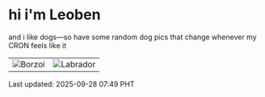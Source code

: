 # hi i'm Leoben

and i like dogs—so have some random dog pics that change whenever my CRON feels like it

|  |  |
|--------|----------|
| ![Borzoi](https://random-dog-vercel.vercel.app/api/random-borzoi?v=1759016973) | ![Labrador](https://random-dog-vercel.vercel.app/api/random-labrador?v=1759016973) |

Last updated: 2025-09-28 07:49 PHT
